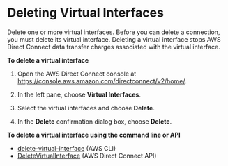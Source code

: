 # Deleting Virtual Interfaces<a name="deletevif"></a>

Delete one or more virtual interfaces\. Before you can delete a connection, you must delete its virtual interface\. Deleting a virtual interface stops AWS Direct Connect data transfer charges associated with the virtual interface\.

**To delete a virtual interface**

1. Open the AWS Direct Connect console at [https://console\.aws\.amazon\.com/directconnect/v2/home/](https://console.aws.amazon.com/directconnect/v2/home/)\.

1. In the left pane, choose **Virtual Interfaces**\.

1. Select the virtual interfaces and choose **Delete**\.

1. In the **Delete** confirmation dialog box, choose **Delete**\.

**To delete a virtual interface using the command line or API**
+ [delete\-virtual\-interface](https://docs.aws.amazon.com/cli/latest/reference/directconnect/delete-virtual-interface.html) \(AWS CLI\)
+ [DeleteVirtualInterface](https://docs.aws.amazon.com/directconnect/latest/APIReference/API_DeleteVirtualInterface.html) \(AWS Direct Connect API\)